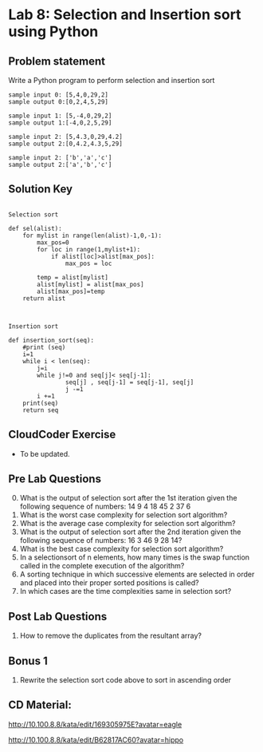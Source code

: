 # Lab 8: Selection and Insertion sort using Python

## Problem statement 

Write a Python program to perform selection and insertion sort

```
sample input 0: [5,4,0,29,2]
sample output 0:[0,2,4,5,29]

sample input 1: [5,-4,0,29,2]
sample output 1:[-4,0,2,5,29] 

sample input 2: [5,4.3,0,29,4.2]
sample output 2:[0,4.2,4.3,5,29]

sample input 2: ['b','a','c']
sample output 2:['a','b','c']

```

## Solution Key

```

Selection sort

def sel(alist):
    for mylist in range(len(alist)-1,0,-1):
        max_pos=0
        for loc in range(1,mylist+1):
            if alist[loc]>alist[max_pos]:
                max_pos = loc
 
        temp = alist[mylist]
        alist[mylist] = alist[max_pos]
        alist[max_pos]=temp
    return alist       


```
```

Insertion sort

def insertion_sort(seq):
    #print (seq)
    i=1
    while i < len(seq):
        j=i
        while j!=0 and seq[j]< seq[j-1]:
                seq[j] , seq[j-1] = seq[j-1], seq[j]
                j -=1
        i +=1
    print(seq)
    return seq

```

## CloudCoder Exercise 
- To be updated. 

## Pre Lab Questions 
0. What is the output of selection sort after the 1st iteration given the following sequence of numbers: 14 9 4 18 45 2 37 6
1. What is the worst case complexity for selection sort algorithm?
2. What is the average case complexity for selection sort algorithm?
3. What is the output of selection sort after the 2nd iteration given the following sequence of numbers: 16 3 46 9 28 14?
4. What is the best case complexity for selection sort algorithm?
5. In a selectionsort of n elements, how many times is the swap function called in the complete execution of the algorithm? 
6. A sorting technique in which successive elements are selected in order and placed into their proper sorted positions is called?
7. In which cases are the time complexities same in selection sort?


## Post Lab Questions
1. How to remove the duplicates from the resultant array?


## Bonus 1 
1. Rewrite the selection sort code above to sort in ascending order 


## CD Material: 

http://10.100.8.8/kata/edit/169305975E?avatar=eagle

http://10.100.8.8/kata/edit/B62817AC60?avatar=hippo
